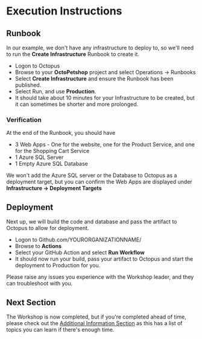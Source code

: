 #  Execution Instructions



## Runbook

In our example, we don't have any infrastructure to deploy to, so we'll need to run the **Create Infrastructure** Runbook to create it. 

- Logon to Octopus
- Browse to your **OctoPetshop** project and select Operations -> Runbooks
- Select **Create Infrastructure** and ensure the Runbook has been published. 
- Select Run, and use **Production**. 
- It should take about 10 minutes for your Infrastructure to be created, but it can sometimes be shorter and more prolonged. 

### Verification

At the end of the Runbook, you should have

- 3 Web Apps - One for the website, one for the Product Service, and one for the Shopping Cart Service
- 1 Azure SQL Server
- 1 Empty Azure SQL Database

We won't add the Azure SQL server or the Database to Octopus as a deployment target, but you can confirm the Web Apps are displayed under **Infrastructure -> Deployment Targets**

## Deployment

Next up, we will build the code and database and pass the artifact to Octopus to allow for deployment. 

- Logon to Github.com/YOURORGANIZATIONNAME/
- Browse to **Actions**
- Select your GitHub Action and select **Run Workflow**
- It should now run your build, pass your artifact to Octopus and start the deployment to Production for you. 

Please raise any issues you experience with the Workshop leader, and they can troubleshoot with you. 

## Next Section

The Workshop is now completed, but if you're completed ahead of time, please check out the [Additional Information Section](12_Additional_Information.md) as this has a list of topics you can learn if there's enough time.